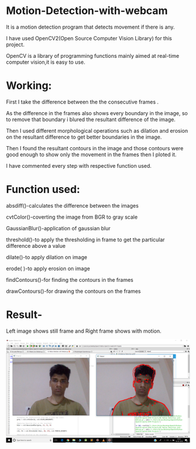 # Motion-Detection-with-webcam
It is a motion detection program that detects movement if there is any.

I have used OpenCV2(Open Source Computer Vision Library) for this project.

OpenCV is a library of programming functions mainly aimed at real-time computer vision,it is easy to use.
# Working:

First I take the difference between the the consecutive frames .

As the difference in the frames also shows every boundary in the image, so to remove that boundary i blured the resultant difference of the image.

Then I used different morphological operations such as dilation and erosion on the resultant difference to get better boundaries in the image.

Then I found the resultant contours in the image and those contours were good enough to show only the movement in the frames then I ploted it.

I have commented every step with respective function used.

# Function used:
absdiff()-calculates the difference between the images
        
cvtColor()-coverting the image from BGR to gray scale
        
GaussianBlur()-application of gaussian blur
       
threshold()-to apply the thresholding in frame to get the particular difference above a value
    
dilate()-to apply dilation on image
        
erode( )-to apply erosion on image
        
findContours()-for finding the contours in the frames

drawContours()-for drawing the contours on the frames

# Result-

Left image shows still frame and Right frame shows with motion.

![img](https://github.com/ArjunSikhwal/Motion-Detection-with-webcam/blob/master/Screenshot%20(70).png)
